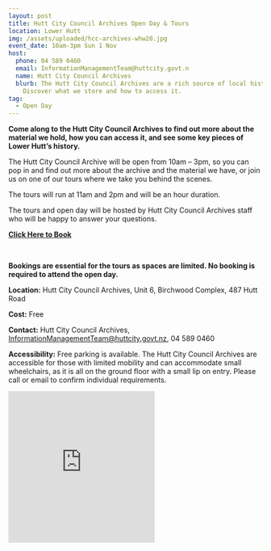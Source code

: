 ```yaml
---
layout: post
title: Hutt City Council Archives Open Day & Tours
location: Lower Hutt
img: /assets/uploaded/hcc-archives-whw20.jpg
event_date: 10am-3pm Sun 1 Nov
host:
  phone: 04 589 0460
  email: InformationManagementTeam@huttcity.govt.n
  name: Hutt City Council Archives
  blurb: The Hutt City Council Archives are a rich source of local history.
    Discover what we store and how to access it.
tag:
  - Open Day
---
```

**Come along to the Hutt City Council Archives to find out more about the material we hold, how you can access it, and see some key pieces of Lower Hutt’s history.** 

The Hutt City Council Archive will be open from 10am – 3pm, so you can pop in and find out more about the archive and the material we have, or join us on one of our tours where we take you behind the scenes. 

The tours will run at 11am and 2pm and will be an hour duration.

The tours and open day will be hosted by Hutt City Council Archives staff who will be happy to answer your questions.

**[Click Here to Book](https://www.eventfinda.co.nz/2020/hutt-city-council-archives-open-day-behind-the-scenes-tour/wellington-region)**

<br>

**Bookings are essential for the tours as spaces are limited. No booking is required to attend the open day.** 

**Location:** Hutt City Council Archives, Unit 6, Birchwood Complex, 487 Hutt Road

**Cost:** Free

**Contact:** Hutt City Council Archives, InformationManagementTeam@huttcity.govt.nz, 04 589 0460

**Accessibility:** Free parking is available. The Hutt City Council Archives are accessible for those with limited mobility and can accommodate small wheelchairs, as it is all on the ground floor with a small lip on entry. Please call or email to confirm individual requirements.   

<iframe src="https://www.facebook.com/plugins/page.php?href=https%3A%2F%2Fwww.facebook.com%2Fhuttcitycouncil&tabs=header&width=290&height=300&small_header=true&adapt_container_width=true&hide_cover=false&show_facepile=true&appId" width="290" height="300" style="border:none;overflow:hidden" scrolling="no" frameborder="0" allowTransparency="true" allow="encrypted-media"></iframe>

